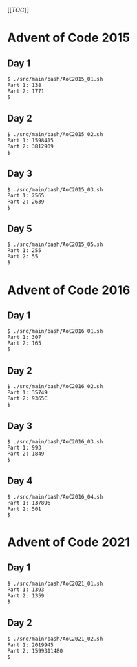 [[_TOC_]]

# Advent of Code 2015

## Day 1

```console
$ ./src/main/bash/AoC2015_01.sh
Part 1: 138
Part 2: 1771
$
```

## Day 2

```console
$ ./src/main/bash/AoC2015_02.sh
Part 1: 1598415
Part 2: 3812909
$
```

## Day 3

```console
$ ./src/main/bash/AoC2015_03.sh
Part 1: 2565
Part 2: 2639
$
```

## Day 5

```console
$ ./src/main/bash/AoC2015_05.sh
Part 1: 255
Part 2: 55
$
```

# Advent of Code 2016

## Day 1

```console
$ ./src/main/bash/AoC2016_01.sh
Part 1: 307
Part 2: 165
$
```

## Day 2

```console
$ ./src/main/bash/AoC2016_02.sh
Part 1: 35749
Part 2: 9365C
$
```

## Day 3

```console
$ ./src/main/bash/AoC2016_03.sh
Part 1: 993
Part 2: 1849
$
```

## Day 4

```console
$ ./src/main/bash/AoC2016_04.sh
Part 1: 137896
Part 2: 501
$
```

# Advent of Code 2021

## Day 1

```console
$ ./src/main/bash/AoC2021_01.sh
Part 1: 1393
Part 2: 1359
$
```

## Day 2

```console
$ ./src/main/bash/AoC2021_02.sh
Part 1: 2019945
Part 2: 1599311480
$
```

